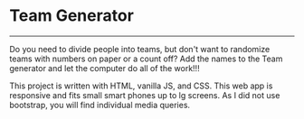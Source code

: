 # Team Generator

---

Do you need to divide people into teams, but don't want to randomize teams with numbers on paper or a count off? Add the names to the Team generator and let the computer do all of the work!!!

This project is written with HTML, vanilla JS, and CSS. This web app is responsive and fits small smart phones up to lg screens. As I did not use bootstrap, you will find individual media queries.
